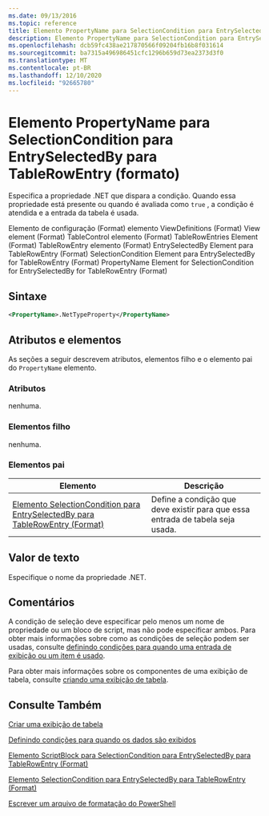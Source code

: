 ```yaml
---
ms.date: 09/13/2016
ms.topic: reference
title: Elemento PropertyName para SelectionCondition para EntrySelectedBy para TableRowEntry (formato)
description: Elemento PropertyName para SelectionCondition para EntrySelectedBy para TableRowEntry (formato)
ms.openlocfilehash: dcb59fc438ae217870566f09204fb16b8f031614
ms.sourcegitcommit: ba7315a496986451cfc1296b659d73ea2373d3f0
ms.translationtype: MT
ms.contentlocale: pt-BR
ms.lasthandoff: 12/10/2020
ms.locfileid: "92665780"
---
```

# <a name="propertyname-element-for-selectioncondition-for-entryselectedby-for-tablerowentry-format"></a>Elemento PropertyName para SelectionCondition para EntrySelectedBy para TableRowEntry (formato)

Especifica a propriedade .NET que dispara a condição. Quando essa propriedade está presente ou quando é avaliada como `true` , a condição é atendida e a entrada da tabela é usada.

Elemento de configuração (Format) elemento ViewDefinitions (Format) View element (Format) TableControl elemento (Format) TableRowEntries Element (Format) TableRowEntry elemento (Format) EntrySelectedBy Element para TableRowEntry (Format) SelectionCondition Element para EntrySelectedBy for TableRowEntry (Format) PropertyName Element for SelectionCondition for EntrySelectedBy for TableRowEntry (Format)

## <a name="syntax"></a>Sintaxe

```xml
<PropertyName>.NetTypeProperty</PropertyName>
```

## <a name="attributes-and-elements"></a>Atributos e elementos

As seções a seguir descrevem atributos, elementos filho e o elemento pai do `PropertyName` elemento.

### <a name="attributes"></a>Atributos

nenhuma.

### <a name="child-elements"></a>Elementos filho

nenhuma.

### <a name="parent-elements"></a>Elementos pai

|Elemento|Descrição|
|-------------|-----------------|
|[Elemento SelectionCondition para EntrySelectedBy para TableRowEntry (Format)](./selectioncondition-element-for-entryselectedby-for-tablecontrol-format.md)|Define a condição que deve existir para que essa entrada de tabela seja usada.|

## <a name="text-value"></a>Valor de texto

Especifique o nome da propriedade .NET.

## <a name="remarks"></a>Comentários

A condição de seleção deve especificar pelo menos um nome de propriedade ou um bloco de script, mas não pode especificar ambos. Para obter mais informações sobre como as condições de seleção podem ser usadas, consulte [definindo condições para quando uma entrada de exibição ou um item é usado](./defining-conditions-for-displaying-data.md).

Para obter mais informações sobre os componentes de uma exibição de tabela, consulte [criando uma exibição de tabela](./creating-a-table-view.md).

## <a name="see-also"></a>Consulte Também

[Criar uma exibição de tabela](./creating-a-table-view.md)

[Definindo condições para quando os dados são exibidos](./defining-conditions-for-displaying-data.md)

[Elemento ScriptBlock para SelectionCondition para EntrySelectedBy para TableRowEntry (Format)](./scriptblock-element-for-selectioncondition-for-entryselectedby-for-tablecontrol-format.md)

[Elemento SelectionCondition para EntrySelectedBy para TableRowEntry (Format)](./selectioncondition-element-for-entryselectedby-for-tablecontrol-format.md)

[Escrever um arquivo de formatação do PowerShell](./writing-a-powershell-formatting-file.md)
